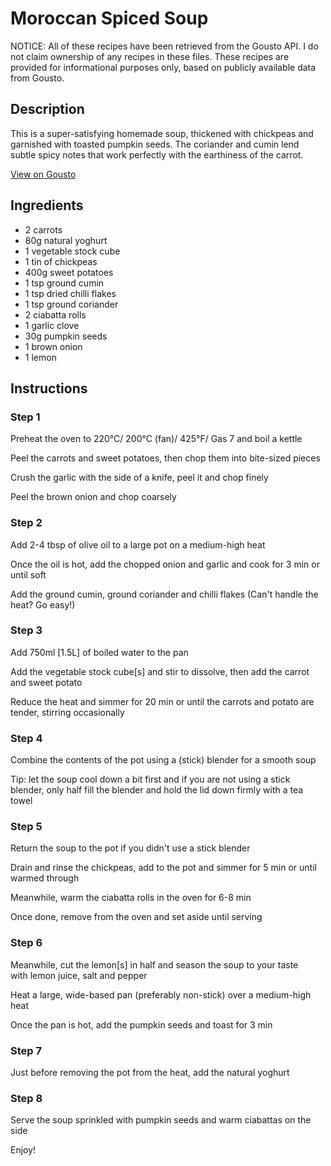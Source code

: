 # Moroccan Spiced Soup

NOTICE: All of these recipes have been retrieved from the Gousto API. I do not claim ownership of any recipes in these files. These recipes are provided for informational purposes only, based on publicly available data from Gousto.

## Description

This is a super-satisfying homemade soup, thickened with chickpeas and garnished with toasted pumpkin seeds. The coriander and cumin lend subtle spicy notes that work perfectly with the earthiness of the carrot.

[View on Gousto](https://www.gousto.co.uk/recipes/cookbook/moroccan-spiced-soup)

## Ingredients

- 2 carrots
- 80g natural yoghurt 
- 1 vegetable stock cube
- 1 tin of chickpeas
- 400g sweet potatoes
- 1 tsp ground cumin
- 1 tsp dried chilli flakes 
- 1 tsp ground coriander
- 2 ciabatta rolls
- 1 garlic clove
- 30g pumpkin seeds
- 1 brown onion
- 1 lemon 

## Instructions


### Step 1

Preheat the oven to 220&deg;C/ 200&deg;C (fan)/ 425&deg;F/ Gas 7 and boil a kettle


Peel the carrots and sweet potatoes, then&nbsp;chop them into bite-sized pieces


Crush the garlic with the side of a knife, peel it and chop finely


Peel the brown onion and chop coarsely


### Step 2

Add 2-4 tbsp of olive oil to a large pot on a medium-high heat


Once the oil is hot, add the chopped&nbsp;onion and garlic and cook for 3 min or until soft


Add the ground cumin, ground coriander and chilli flakes (Can't handle the heat? Go easy!)


### Step 3

Add 750ml <span class="text-danger">[1.5L]</span> of boiled water to the pan


Add the vegetable stock cube<span class="text-danger">[s]</span> and stir to dissolve, then add the carrot and sweet potato


Reduce the heat and simmer for 20 min or until the carrots and potato are tender, stirring occasionally


### Step 4

Combine the contents of the pot using a (stick) blender for a smooth soup


Tip: let the soup cool down a bit first and if you are not using a stick blender, only half fill the blender and hold the lid down firmly with a tea towel


### Step 5

Return the soup to the pot if you didn't use a stick blender


Drain and rinse the chickpeas, add to the pot and simmer for 5 min or until warmed through


Meanwhile, warm the ciabatta rolls in the oven for 6-8 min


Once done, remove from the oven and set aside until serving


### Step 6

Meanwhile, cut the lemon<span class="text-danger">[s]</span>&nbsp;in half and season the soup to your taste with&nbsp;lemon juice, salt and pepper


Heat a large, wide-based pan (preferably non-stick) over a medium-high heat


Once the pan is hot, add the pumpkin seeds and toast for 3 min


### Step 7

Just before removing the pot from the heat, add the natural yoghurt

### Step 8

Serve the soup sprinkled with pumpkin seeds and warm ciabattas on the side


Enjoy!

